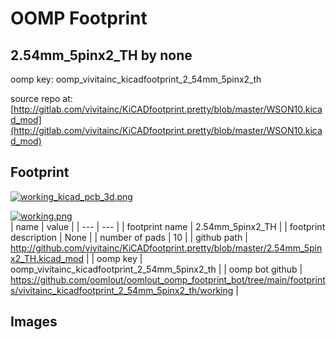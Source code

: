 # OOMP Footprint  
## 2.54mm_5pinx2_TH  by none  
  
oomp key: oomp_vivitainc_kicadfootprint_2_54mm_5pinx2_th  
  
source repo at: [http://gitlab.com/vivitainc/KiCADfootprint.pretty/blob/master/WSON10.kicad_mod](http://gitlab.com/vivitainc/KiCADfootprint.pretty/blob/master/WSON10.kicad_mod)  
## Footprint  
  
[![working_kicad_pcb_3d.png](working_kicad_pcb_3d_600.png)](working_kicad_pcb_3d.png)  
  
[![working.png](working_600.png)](working.png)  
| name | value | 
| --- | --- | 
| footprint name | 2.54mm_5pinx2_TH | 
| footprint description | None | 
| number of pads | 10 | 
| github path | http://github.com/vivitainc/KiCADfootprint.pretty/blob/master/2.54mm_5pinx2_TH.kicad_mod | 
| oomp key | oomp_vivitainc_kicadfootprint_2_54mm_5pinx2_th | 
| oomp bot github | https://github.com/oomlout/oomlout_oomp_footprint_bot/tree/main/footprints/vivitainc_kicadfootprint_2_54mm_5pinx2_th/working | 
## Images  
